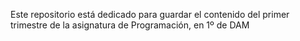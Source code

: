 Este repositorio está dedicado para guardar el contenido del primer trimestre de la asignatura de Programación, en 1º de DAM
